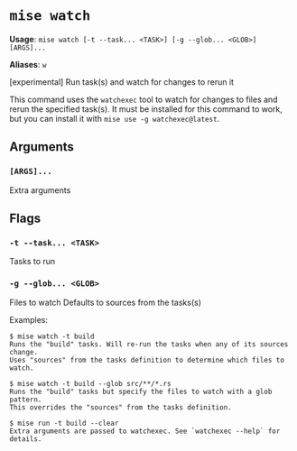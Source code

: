 # `mise watch`

**Usage**: `mise watch [-t --task... <TASK>] [-g --glob... <GLOB>] [ARGS]...`

**Aliases**: `w`

[experimental] Run task(s) and watch for changes to rerun it

This command uses the `watchexec` tool to watch for changes to files and rerun the specified task(s).
It must be installed for this command to work, but you can install it with `mise use -g watchexec@latest`.

## Arguments

### `[ARGS]...`

Extra arguments

## Flags

### `-t --task... <TASK>`

Tasks to run

### `-g --glob... <GLOB>`

Files to watch
Defaults to sources from the tasks(s)

Examples:

    $ mise watch -t build
    Runs the "build" tasks. Will re-run the tasks when any of its sources change.
    Uses "sources" from the tasks definition to determine which files to watch.

    $ mise watch -t build --glob src/**/*.rs
    Runs the "build" tasks but specify the files to watch with a glob pattern.
    This overrides the "sources" from the tasks definition.

    $ mise run -t build --clear
    Extra arguments are passed to watchexec. See `watchexec --help` for details.
